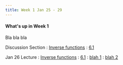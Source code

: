 ```yaml
---
title: Week 1 Jan 25 - 29
---
```


<!-- Week 1 Jan 25 - 29 -->
<!-- Week 2 Feb 1 - 5 -->
<!-- Week 3 Feb 8 - 12 -->
<!-- Week 4 Feb 15 - 19 -->
<!-- Week 5 Feb 22 - 26 -->
<!-- Week 6 Mar 1 - 5 -->
<!-- Week 7 Mar 8 - 12 -->
<!-- Week 8 Mar 15 - 19 -->
<!-- Week 9 Mar 22 - 26 -->
<!-- Week 10 Mar 29 - Apr 2 -->
<!-- Week 11 Apr 5 - 9 -->
<!-- Week 12 Apr 12 - 16 -->
<!-- Week 13 Apr 19 - 23 -->
<!-- Week 14 Apr 26 - 30 -->
<!-- Week 15 May 3 - 7 (Exam prep period) -->
<!-- Week 16 May 10 - 14 (Finals week) -->
<!-- Our final is on Friday, May 14 at 8am -->

#### What's up in Week 1
Bla bla bla

Discussion Section
: [Inverse functions](#)
  : [6.1](#)

Jan 26 Lecture
: [Inverse functions](#)
  : [6.1](#)
    : [blah 1](#)
      : [blah 2](#)
